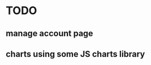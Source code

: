# TODO

<!-- ## Check on small screen weird padding/horizontal scrollbar -->

<!-- ## style signup page and make redirection -->

<!-- ## Login page -->

<!-- ## make any logo with home link -->

<!-- ## logout button -->

<!-- ## private route -->

<!-- ## firebase authorization -->

<!-- ## firebase firestore users collection with results db -->

<!-- ## Add button -->

<!-- ## Login/signup feedback from server to client -->

## manage account page

## charts using some JS charts library
